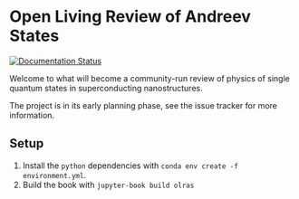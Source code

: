 # Open Living Review of Andreev States
[![Documentation Status](https://readthedocs.org/projects/olras/badge/?version=latest)](https://olras.readthedocs.io/en/latest/?badge=latest)

Welcome to what will become a community-run review of physics of single quantum states in superconducting nanostructures.

The project is in its early planning phase, see the issue tracker for more information.

## Setup
1. Install the `python` dependencies with `conda env create -f environment.yml`.
2. Build the book with `jupyter-book build olras`
